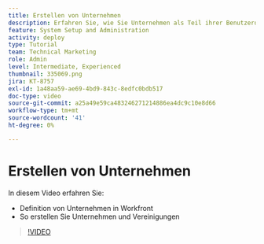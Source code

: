 ```yaml
---
title: Erstellen von Unternehmen
description: Erfahren Sie, wie Sie Unternehmen als Teil ihrer Benutzerorganisation und Elementberechtigungsstruktur verwenden. Erstellen Sie dann Unternehmen für Ihre Organisation.
feature: System Setup and Administration
activity: deploy
type: Tutorial
team: Technical Marketing
role: Admin
level: Intermediate, Experienced
thumbnail: 335069.png
jira: KT-8757
exl-id: 1a48aa59-ae69-4bd9-843c-8edfc0bdb517
doc-type: video
source-git-commit: a25a49e59ca483246271214886ea4dc9c10e8d66
workflow-type: tm+mt
source-wordcount: '41'
ht-degree: 0%

---
```


# Erstellen von Unternehmen

In diesem Video erfahren Sie:

* Definition von Unternehmen in Workfront
* So erstellen Sie Unternehmen und Vereinigungen

>[!VIDEO](https://video.tv.adobe.com/v/335069/?quality=12&learn=on)
